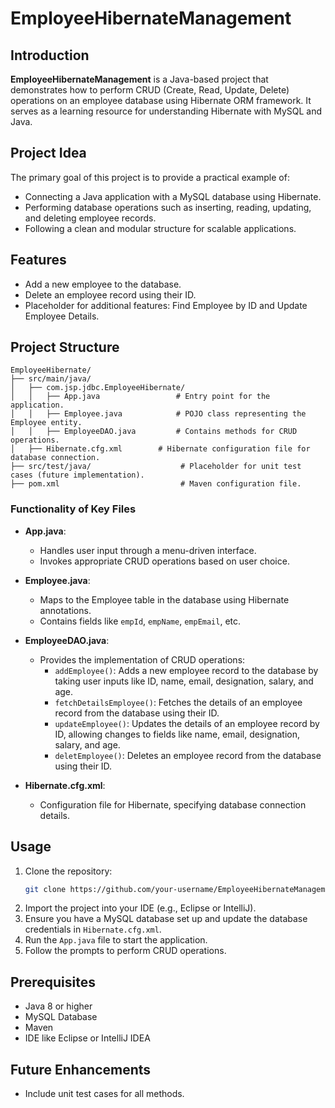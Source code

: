 
# EmployeeHibernateManagement

## Introduction
**EmployeeHibernateManagement** is a Java-based project that demonstrates how to perform CRUD (Create, Read, Update, Delete) operations on an employee database using Hibernate ORM framework. It serves as a learning resource for understanding Hibernate with MySQL and Java.

## Project Idea
The primary goal of this project is to provide a practical example of:
- Connecting a Java application with a MySQL database using Hibernate.
- Performing database operations such as inserting, reading, updating, and deleting employee records.
- Following a clean and modular structure for scalable applications.

## Features
- Add a new employee to the database.
- Delete an employee record using their ID.
- Placeholder for additional features: Find Employee by ID and Update Employee Details.

## Project Structure
```
EmployeeHibernate/
├── src/main/java/
│   ├── com.jsp.jdbc.EmployeeHibernate/
│   │   ├── App.java                 # Entry point for the application.
│   │   ├── Employee.java            # POJO class representing the Employee entity.
│   │   ├── EmployeeDAO.java         # Contains methods for CRUD operations.
│   ├── Hibernate.cfg.xml        # Hibernate configuration file for database connection.
├── src/test/java/                    # Placeholder for unit test cases (future implementation).
├── pom.xml                           # Maven configuration file.
```

### Functionality of Key Files
- **App.java**:
  - Handles user input through a menu-driven interface.
  - Invokes appropriate CRUD operations based on user choice.

- **Employee.java**:
  - Maps to the Employee table in the database using Hibernate annotations.
  - Contains fields like `empId`, `empName`, `empEmail`, etc.

- **EmployeeDAO.java**:
  - Provides the implementation of CRUD operations:
    - `addEmployee()`: Adds a new employee record to the database by taking user inputs like ID, name, email, designation, salary, and age.
    - `fetchDetailsEmployee()`: Fetches the details of an employee record from the database using their ID.
    - `updateEmployee()`: Updates the details of an employee record by ID, allowing changes to fields like name, email, designation, salary, and age.
    - `deletEmployee()`: Deletes an employee record from the database using their ID.

- **Hibernate.cfg.xml**:
  - Configuration file for Hibernate, specifying database connection details.

## Usage
1. Clone the repository:
   ```bash
   git clone https://github.com/your-username/EmployeeHibernateManagement.git
   ```
2. Import the project into your IDE (e.g., Eclipse or IntelliJ).
3. Ensure you have a MySQL database set up and update the database credentials in `Hibernate.cfg.xml`.
4. Run the `App.java` file to start the application.
5. Follow the prompts to perform CRUD operations.

## Prerequisites
- Java 8 or higher
- MySQL Database
- Maven
- IDE like Eclipse or IntelliJ IDEA

## Future Enhancements
- Include unit test cases for all methods.
